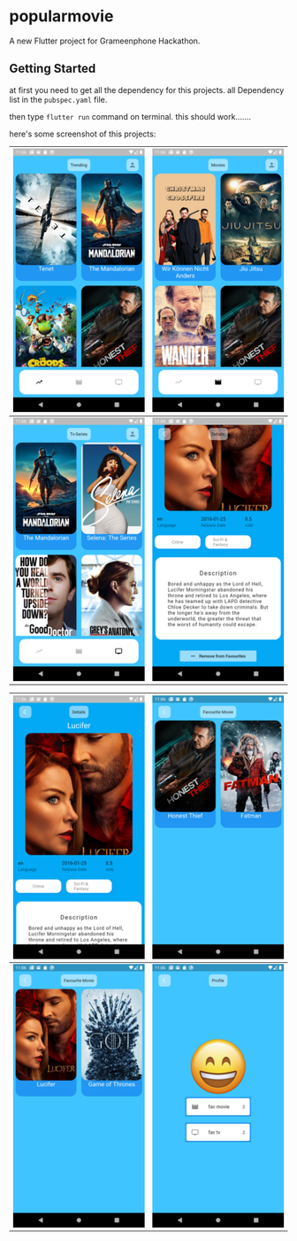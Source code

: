 # popularmovie

A new Flutter project for Grameenphone Hackathon.

## Getting Started

at first you need to get all the dependency for this projects.
all Dependency list in the `pubspec.yaml` file.

then type `flutter run` command on terminal.
this should work.......

here's some screenshot of this projects:


| ![ScreenShot 1](screenshot/ss1.png) | ![ScreenShot 2](screenshot/ss2.png) |
| ------------------------------------------------------------ | ------------------------------------------------------------ |
| ![ScreenShot 3](screenshot/ss3.png) | ![ScreenShot 4](screenshot/ss4.png) |



| ![ScreenShot 5](screenshot/ss5.png) | ![ScreenShot 6](screenshot/ss6.png) |
| ------------------------------------------------------------ | ------------------------------------------------------------ |
| ![ScreenShot 7](screenshot/ss7.png) | ![ScreenShot 8](screenshot/ss8.png) |




